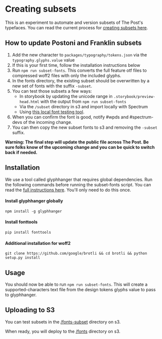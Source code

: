 # Creating subsets

This is an experiment to automate and version subsets of The Post's typefaces. You can read the current process for [creating subsets here](https://www.notion.so/wpspectrum/Fonts-cbc409d044b64c3a89738ddb02723287).

## How to update Postoni and Franklin subsets
1. Add the new character to `packages/typography/tokens.json` via the `typography.glyphs.value` value
2. If this is your first time, follow the installation instructions below
3. Run `npm run subset-fonts`. This converts the full feature otf files to compressed woff2 files with only the included glyphs.
4. In the fonts directory, the existing subset should be overwritten by a new set of fonts with the suffix `-subset`.  
5. You can test those subsets a few ways:
    - In storybook by updating the unicode range in `.storybook/preview-head.html` with the output from `npm run subset-fonts`
    - Via the `/subset` directory in s3 and import locally with Spectrum 
    - Using [this local font testing tool](https://github.com/impallari/font-testing-page).
6. When you can confirm the font is good, notify #wpds and #spectrum-devs of the incoming change. 
7. You can then copy the new subset fonts to s3 and removing the `-subset` suffix.

**Warning: The final step will update the public file across The Post. Be sure folks know of the upcoming change and you can be quick to switch back if needed.**

## Installation

We use a tool called glyphhanger that requires global dependencies. Run the following commands before running the subset-fonts script. You can read the [full instructions here](https://github.com/zachleat/glyphhanger#installation). You'll only need to do this once.

#### Install glyphhanger globally

`npm install -g glyphhanger`

#### Install fonttools

`pip install fonttools`

#### Additional installation for woff2

`git clone https://github.com/google/brotli && cd brotli && python setup.py install`

## Usage

You should now be able to run `npm run subset-fonts`. This will create a supported-characters text file from the design tokens glyphs value to pass to glyphhanger.

## Uploading to S3

You can test subsets in the [/fonts-subset](https://s3.console.aws.amazon.com/s3/buckets/wp-stat?region=us-east-1&prefix=assets/fonts-subset/) directory on s3.


When ready, you will deploy to the [/fonts](https://s3.console.aws.amazon.com/s3/buckets/wp-stat?region=us-east-1&prefix=assets/fonts/) directory on s3.
